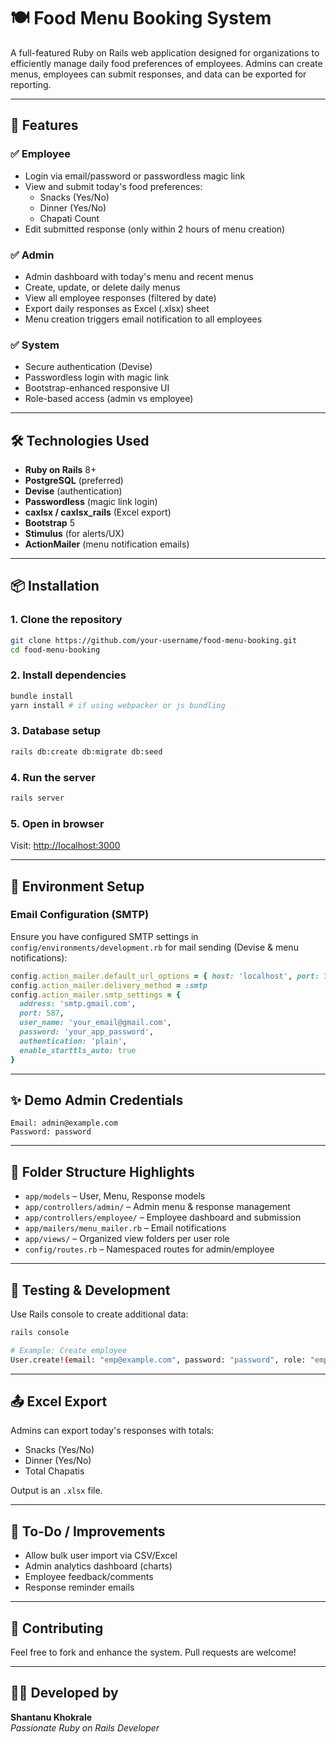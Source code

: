 # 🍽️ Food Menu Booking System

A full-featured Ruby on Rails web application designed for organizations to efficiently manage daily food preferences of employees. Admins can create menus, employees can submit responses, and data can be exported for reporting.

---

## 🚀 Features

### ✅ Employee
- Login via email/password or passwordless magic link
- View and submit today's food preferences:
  - Snacks (Yes/No)
  - Dinner (Yes/No)
  - Chapati Count
- Edit submitted response (only within 2 hours of menu creation)

### ✅ Admin
- Admin dashboard with today's menu and recent menus
- Create, update, or delete daily menus
- View all employee responses (filtered by date)
- Export daily responses as Excel (.xlsx) sheet
- Menu creation triggers email notification to all employees

### ✅ System
- Secure authentication (Devise)
- Passwordless login with magic link
- Bootstrap-enhanced responsive UI
- Role-based access (admin vs employee)

---

## 🛠️ Technologies Used

- **Ruby on Rails** 8+
- **PostgreSQL** (preferred)
- **Devise** (authentication)
- **Passwordless** (magic link login)
- **caxlsx / caxlsx_rails** (Excel export)
- **Bootstrap** 5
- **Stimulus** (for alerts/UX)
- **ActionMailer** (menu notification emails)

---

## 📦 Installation

### 1. Clone the repository

```bash
git clone https://github.com/your-username/food-menu-booking.git
cd food-menu-booking
```

### 2. Install dependencies

```bash
bundle install
yarn install # if using webpacker or js bundling
```

### 3. Database setup

```bash
rails db:create db:migrate db:seed
```

### 4. Run the server

```bash
rails server
```

### 5. Open in browser

Visit: [http://localhost:3000](http://localhost:3000)

---

## 🔐 Environment Setup

### Email Configuration (SMTP)
Ensure you have configured SMTP settings in `config/environments/development.rb` for mail sending (Devise & menu notifications):

```ruby
config.action_mailer.default_url_options = { host: 'localhost', port: 3000 }
config.action_mailer.delivery_method = :smtp
config.action_mailer.smtp_settings = {
  address: 'smtp.gmail.com',
  port: 587,
  user_name: 'your_email@gmail.com',
  password: 'your_app_password',
  authentication: 'plain',
  enable_starttls_auto: true
}
```

---

## ✨ Demo Admin Credentials

```text
Email: admin@example.com
Password: password
```

---

## 📁 Folder Structure Highlights

- `app/models` – User, Menu, Response models
- `app/controllers/admin/` – Admin menu & response management
- `app/controllers/employee/` – Employee dashboard and submission
- `app/mailers/menu_mailer.rb` – Email notifications
- `app/views/` – Organized view folders per user role
- `config/routes.rb` – Namespaced routes for admin/employee

---

## 🧪 Testing & Development

Use Rails console to create additional data:

```bash
rails console

# Example: Create employee
User.create!(email: "emp@example.com", password: "password", role: "employee", user_name: "Shantanu", organization_id: 1)
```

---

## 📤 Excel Export

Admins can export today's responses with totals:

- Snacks (Yes/No)
- Dinner (Yes/No)
- Total Chapatis

Output is an `.xlsx` file.

---

## 🧩 To-Do / Improvements

- Allow bulk user import via CSV/Excel
- Admin analytics dashboard (charts)
- Employee feedback/comments
- Response reminder emails

---

## 🙌 Contributing

Feel free to fork and enhance the system. Pull requests are welcome!

---

## 👨‍💻 Developed by

**Shantanu Khokrale**  
_Passionate Ruby on Rails Developer_
